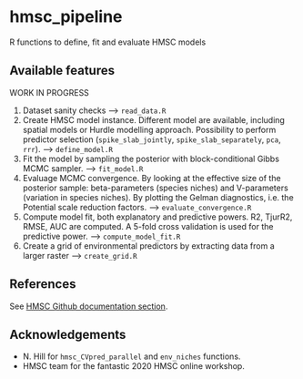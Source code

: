 # hmsc_pipeline
R functions to define, fit and evaluate HMSC models

## Available features

WORK IN PROGRESS

1. Dataset sanity checks --> `read_data.R`
2. Create HMSC model instance. Different model are available, including spatial models or Hurdle modelling approach. Possibility to perform predictor selection (`spike_slab_jointly`, `spike_slab_separately`, `pca`, `rrr`). --> `define_model.R`
3. Fit the model by sampling the posterior with block-conditional Gibbs MCMC sampler. --> `fit_model.R`
4. Evaluage MCMC convergence. By looking at the effective size of the posterior sample: beta-parameters (species niches) and V-parameters (variation in species niches). By plotting the Gelman diagnostics, i.e. the Potential scale reduction factors. --> `evaluate_convergence.R`
5. Compute model fit, both explanatory and predictive powers. R2, TjurR2, RMSE, AUC are computed. A 5-fold cross validation is used for the predictive power. --> `compute_model_fit.R`
6. Create a grid of environmental predictors by extracting data from a larger raster --> `create_grid.R`

## References
See [HMSC Github documentation section](https://github.com/hmsc-r/HMSC#documentation).

## Acknowledgements
- N. Hill for `hmsc_CVpred_parallel` and `env_niches` functions.
- HMSC team for the fantastic 2020 HMSC online workshop.
